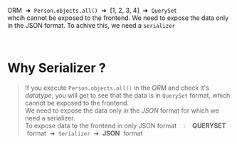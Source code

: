 
ORM &nbsp;➜&nbsp; <code>Person.objects.all()</code> &nbsp;➜&nbsp; [1, 2, 3, 4] &nbsp;➜&nbsp; <code>QuerySet</code><br>
whcih cannot be exposed to the frontend.
We need to expose the data only in the JSON format. To achive this, we need a <code>serializer</code>

<br>

<div>
    <h1>Why Serializer ?</h1>
</div>


>If you execute <code>Person.objects.all()</code> in the _ORM_ and check it's _datatype_, you will get to see that the data is in <code>QuerySet</code> format, which cannot be exposed to the frontend. <br>
>We need to expose the data only in the _JSON_ format for which we need a serializer. <br>
>To expose data to the frontend in only JSON format &nbsp;&nbsp;&nbsp;:&nbsp;&nbsp;&nbsp; **QUERYSET** &nbsp;format &nbsp;➜&nbsp; <code>Serializer</code> &nbsp;➜&nbsp; **JSON** &nbsp;format
